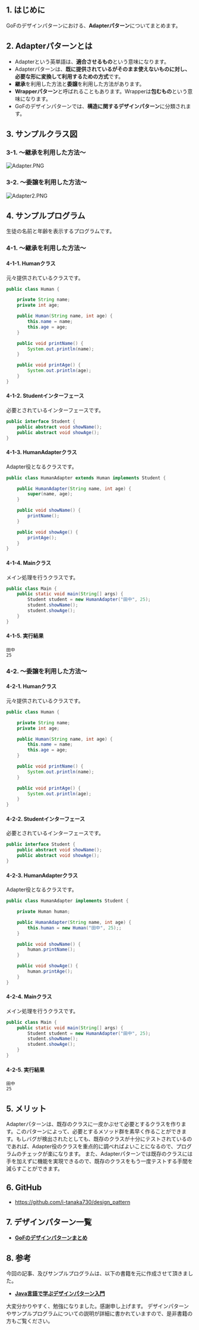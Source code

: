 ## 1. はじめに

GoFのデザインパターンにおける、**Adapterパターン**についてまとめます。

## 2. Adapterパターンとは
- Adapterという英単語は、**適合させるもの**という意味になります。
- Adapterパターンは、**既に提供されているがそのまま使えないものに対し、必要な形に変換して利用するための方式**です。
- **継承**を利用した方法と**委譲**を利用した方法があります。
- **Wrapperパターン**と呼ばれることもあります。Wrapperは**包むもの**という意味になります。
- GoFのデザインパターンでは、**構造に関するデザインパターン**に分類されます。

## 3. サンプルクラス図
### 3-1. ～継承を利用した方法～
![Adapter.PNG](https://qiita-image-store.s3.amazonaws.com/0/247638/e962c054-9cf0-7dff-3df6-af40ff93cd6a.png)

### 3-2. ～委譲を利用した方法～
![Adapter2.PNG](https://qiita-image-store.s3.amazonaws.com/0/247638/52735eb8-0893-6221-ac56-929cef6b6601.png)

## 4. サンプルプログラム
生徒の名前と年齢を表示するプログラムです。

### 4-1. ～継承を利用した方法～
#### 4-1-1. Humanクラス
元々提供されているクラスです。

```java:Human.java
public class Human {

	private String name;
	private int age;

	public Human(String name, int age) {
		this.name = name;
		this.age = age;
	}

	public void printName() {
		System.out.println(name);
	}

	public void printAge() {
		System.out.println(age);
	}
}
```

#### 4-1-2. Studentインターフェース
必要とされているインターフェースです。

```java:Student.java
public interface Student {
	public abstract void showName();
	public abstract void showAge();
}
```

#### 4-1-3. HumanAdapterクラス
Adapter役となるクラスです。

```java:HumanAdapter.java
public class HumanAdapter extends Human implements Student {

	public HumanAdapter(String name, int age) {
		super(name, age);
	}

	public void showName() {
		printName();
	}

	public void showAge() {
		printAge();
	}
}
```

#### 4-1-4. Mainクラス
メイン処理を行うクラスです。

```java:Main.java
public class Main {
	public static void main(String[] args) {
		Student student = new HumanAdapter("田中", 25);
		student.showName();
		student.showAge();
	}
}
```

#### 4-1-5. 実行結果
```
田中
25
```
### 4-2. ～委譲を利用した方法～
#### 4-2-1. Humanクラス
元々提供されているクラスです。

```java:Human.java
public class Human {

	private String name;
	private int age;

	public Human(String name, int age) {
        this.name = name;
        this.age = age;
	}

	public void printName() {
        System.out.println(name);
    }

	public void printAge() {
        System.out.println(age);
    }
}
```

#### 4-2-2. Studentインターフェース
必要とされているインターフェースです。

```java:Student.java
public interface Student {
    public abstract void showName();
    public abstract void showAge();
}
```

#### 4-2-3. HumanAdapterクラス
Adapter役となるクラスです。

```java:HumanAdapter.java
public class HumanAdapter implements Student {

	private Human human;

	public HumanAdapter(String name, int age) {
		this.human = new Human("田中", 25);;
    }

	public void showName() {
		human.printName();
    }

	public void showAge() {
		human.printAge();
    }
}
```

#### 4-2-4. Mainクラス
メイン処理を行うクラスです。

```java:Main.java
public class Main {
    public static void main(String[] args) {
    	Student student = new HumanAdapter("田中", 25);
    	student.showName();
    	student.showAge();
    }
}
```

#### 4-2-5. 実行結果
```
田中
25
```

## 5. メリット
Adapterパターンは、既存のクラスに一皮かぶせて必要とするクラスを作ります。このパターンによって、必要とするメソッド群を素早く作ることができます。もしバグが検出されたとしても、既存のクラスが十分にテストされているのであれば、Adapter役のクラスを重点的に調べればよいことになるので、プログラムのチェックが楽になります。
また、Adapterパターンでは既存のクラスには手を加えずに機能を実現できるので、既存のクラスをもう一度テストする手間を減らすことができます。

## 6. GitHub
- https://github.com/i-tanaka730/design_pattern

## 7. デザインパターン一覧
- [**GoFのデザインパターンまとめ**](https://qiita.com/i-tanaka730/items/c63c6c22abd1477e0ba0)

## 8. 参考
今回の記事、及びサンプルプログラムは、以下の書籍を元に作成させて頂きました。

- [**Java言語で学ぶデザインパターン入門**](
https://www.amazon.co.jp/%E5%A2%97%E8%A3%9C%E6%94%B9%E8%A8%82%E7%89%88Java%E8%A8%80%E8%AA%9E%E3%81%A7%E5%AD%A6%E3%81%B6%E3%83%87%E3%82%B6%E3%82%A4%E3%83%B3%E3%83%91%E3%82%BF%E3%83%BC%E3%83%B3%E5%85%A5%E9%96%80-%E7%B5%90%E5%9F%8E-%E6%B5%A9/dp/4797327030/ref=sr_1_1?ie=UTF8&qid=1549628781)

大変分かりやすく、勉強になりました。感謝申し上げます。
デザインパターンやサンプルプログラムについての説明が詳細に書かれていますので、是非書籍の方もご覧ください。
